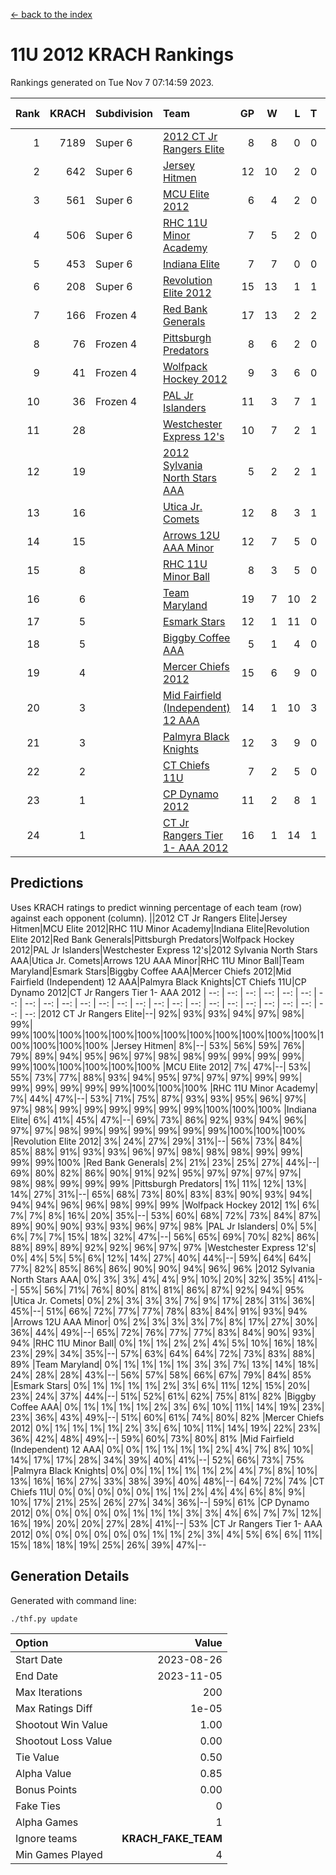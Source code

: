[<- back to the index](readme.md)
# 11U 2012 KRACH Rankings
Rankings generated on Tue Nov  7 07:14:59 2023.

Rank|KRACH|Subdivision|Team|GP|W|L|T|OTW|OTL|SoS|Exp Wins|Win Diff
---:|---:|:---|:---|---:|---:|---:|---:|---:|---:|---:|---:|---:
1|7189|Super 6|[2012 CT Jr Rangers Elite](https://gamesheetstats.com/seasons/3664/teams/140909/schedule)|8|8|0|0|0|0|146|8.8|-0.0
2|642|Super 6|[Jersey Hitmen](https://gamesheetstats.com/seasons/3664/teams/140915/schedule)|12|10|2|0|0|0|657|10.8|-0.0
3|561|Super 6|[MCU Elite 2012](https://gamesheetstats.com/seasons/3664/teams/140908/schedule)|6|4|2|0|2|0|340|4.8|-0.0
4|506|Super 6|[RHC 11U Minor Academy](https://gamesheetstats.com/seasons/3664/teams/140913/schedule)|7|5|2|0|0|1|1050|5.8|-0.0
5|453|Super 6|[Indiana Elite](https://gamesheetstats.com/seasons/3664/teams/144355/schedule)|7|7|0|0|0|0|8|7.9|0.0
6|208|Super 6|[Revolution Elite 2012](https://gamesheetstats.com/seasons/3664/teams/140924/schedule)|15|13|1|1|1|0|32|14.4|0.0
7|166|Frozen 4|[Red Bank Generals](https://gamesheetstats.com/seasons/3664/teams/140916/schedule)|17|13|2|2|2|0|73|14.9|0.0
8|76|Frozen 4|[Pittsburgh Predators](https://gamesheetstats.com/seasons/3664/teams/140925/schedule)|8|6|2|0|0|1|45|6.9|0.0
9|41|Frozen 4|[Wolfpack Hockey 2012](https://gamesheetstats.com/seasons/3664/teams/140914/schedule)|9|3|6|0|0|1|1654|3.8|-0.0
10|36|Frozen 4|[PAL Jr Islanders](https://gamesheetstats.com/seasons/3664/teams/140921/schedule)|11|3|7|1|0|2|1337|4.4|0.0
11|28||[Westchester Express 12's](https://gamesheetstats.com/seasons/3664/teams/140919/schedule)|10|7|2|1|1|0|18|8.4|0.0
12|19||[2012 Sylvania North Stars AAA](https://gamesheetstats.com/seasons/3664/teams/162461/schedule)|5|2|2|1|0|0|154|3.4|0.0
13|16||[Utica Jr. Comets](https://gamesheetstats.com/seasons/3664/teams/140923/schedule)|12|8|3|1|2|0|28|9.4|0.0
14|15||[Arrows 12U AAA Minor](https://gamesheetstats.com/seasons/3664/teams/140920/schedule)|12|7|5|0|1|0|72|7.9|0.0
15|8||[RHC 11U Minor Ball](https://gamesheetstats.com/seasons/3664/teams/140917/schedule)|8|3|5|0|0|0|50|3.9|0.0
16|6||[Team Maryland](https://gamesheetstats.com/seasons/3664/teams/140928/schedule)|19|7|10|2|1|0|753|8.9|0.0
17|5||[Esmark Stars](https://gamesheetstats.com/seasons/3664/teams/140926/schedule)|12|1|11|0|0|0|267|1.9|0.0
18|5||[Biggby Coffee AAA](https://gamesheetstats.com/seasons/3664/teams/144354/schedule)|5|1|4|0|0|0|156|1.9|0.0
19|4||[Mercer Chiefs 2012](https://gamesheetstats.com/seasons/3664/teams/140918/schedule)|15|6|9|0|0|1|21|6.9|0.0
20|3||[Mid Fairfield (Independent) 12 AAA](https://gamesheetstats.com/seasons/3664/teams/140910/schedule)|14|1|10|3|0|2|78|3.4|0.0
21|3||[Palmyra Black Knights](https://gamesheetstats.com/seasons/3664/teams/140927/schedule)|12|3|9|0|0|1|48|3.9|0.0
22|2||[CT Chiefs 11U](https://gamesheetstats.com/seasons/3664/teams/140912/schedule)|7|2|5|0|0|1|6|2.9|0.0
23|1||[CP Dynamo 2012](https://gamesheetstats.com/seasons/3664/teams/140922/schedule)|11|2|8|1|0|0|111|3.4|0.0
24|1||[CT Jr Rangers Tier 1- AAA 2012](https://gamesheetstats.com/seasons/3664/teams/140911/schedule)|16|1|14|1|0|0|91|2.4|0.0

## Predictions
Uses KRACH ratings to predict winning percentage of each team (row) against each opponent (column).
||2012 CT Jr Rangers Elite|Jersey Hitmen|MCU Elite 2012|RHC 11U Minor Academy|Indiana Elite|Revolution Elite 2012|Red Bank Generals|Pittsburgh Predators|Wolfpack Hockey 2012|PAL Jr Islanders|Westchester Express 12's|2012 Sylvania North Stars AAA|Utica Jr. Comets|Arrows 12U AAA Minor|RHC 11U Minor Ball|Team Maryland|Esmark Stars|Biggby Coffee AAA|Mercer Chiefs 2012|Mid Fairfield (Independent) 12 AAA|Palmyra Black Knights|CT Chiefs 11U|CP Dynamo 2012|CT Jr Rangers Tier 1- AAA 2012
| --: | --: | --: | --: | --: | --: | --: | --: | --: | --: | --: | --: | --: | --: | --: | --: | --: | --: | --: | --: | --: | --: | --: | --: | --: 
|2012 CT Jr Rangers Elite|--| 92%| 93%| 93%| 94%| 97%| 98%| 99%| 99%|100%|100%|100%|100%|100%|100%|100%|100%|100%|100%|100%|100%|100%|100%|100%
|Jersey Hitmen|  8%|--| 53%| 56%| 59%| 76%| 79%| 89%| 94%| 95%| 96%| 97%| 98%| 98%| 99%| 99%| 99%| 99%| 99%|100%|100%|100%|100%|100%
|MCU Elite 2012|  7%| 47%|--| 53%| 55%| 73%| 77%| 88%| 93%| 94%| 95%| 97%| 97%| 97%| 99%| 99%| 99%| 99%| 99%| 99%| 99%|100%|100%|100%
|RHC 11U Minor Academy|  7%| 44%| 47%|--| 53%| 71%| 75%| 87%| 93%| 93%| 95%| 96%| 97%| 97%| 98%| 99%| 99%| 99%| 99%| 99%| 99%|100%|100%|100%
|Indiana Elite|  6%| 41%| 45%| 47%|--| 69%| 73%| 86%| 92%| 93%| 94%| 96%| 97%| 97%| 98%| 99%| 99%| 99%| 99%| 99%| 99%|100%|100%|100%
|Revolution Elite 2012|  3%| 24%| 27%| 29%| 31%|--| 56%| 73%| 84%| 85%| 88%| 91%| 93%| 93%| 96%| 97%| 98%| 98%| 98%| 99%| 99%| 99%| 99%|100%
|Red Bank Generals|  2%| 21%| 23%| 25%| 27%| 44%|--| 69%| 80%| 82%| 86%| 90%| 91%| 92%| 95%| 97%| 97%| 97%| 97%| 98%| 98%| 99%| 99%| 99%
|Pittsburgh Predators|  1%| 11%| 12%| 13%| 14%| 27%| 31%|--| 65%| 68%| 73%| 80%| 83%| 83%| 90%| 93%| 94%| 94%| 94%| 96%| 96%| 98%| 99%| 99%
|Wolfpack Hockey 2012|  1%|  6%|  7%|  7%|  8%| 16%| 20%| 35%|--| 53%| 60%| 68%| 72%| 73%| 84%| 87%| 89%| 90%| 90%| 93%| 93%| 96%| 97%| 98%
|PAL Jr Islanders|  0%|  5%|  6%|  7%|  7%| 15%| 18%| 32%| 47%|--| 56%| 65%| 69%| 70%| 82%| 86%| 88%| 89%| 89%| 92%| 92%| 96%| 97%| 97%
|Westchester Express 12's|  0%|  4%|  5%|  5%|  6%| 12%| 14%| 27%| 40%| 44%|--| 59%| 64%| 64%| 77%| 82%| 85%| 86%| 86%| 90%| 90%| 94%| 96%| 96%
|2012 Sylvania North Stars AAA|  0%|  3%|  3%|  4%|  4%|  9%| 10%| 20%| 32%| 35%| 41%|--| 55%| 56%| 71%| 76%| 80%| 81%| 81%| 86%| 87%| 92%| 94%| 95%
|Utica Jr. Comets|  0%|  2%|  3%|  3%|  3%|  7%|  9%| 17%| 28%| 31%| 36%| 45%|--| 51%| 66%| 72%| 77%| 77%| 78%| 83%| 84%| 91%| 93%| 94%
|Arrows 12U AAA Minor|  0%|  2%|  3%|  3%|  3%|  7%|  8%| 17%| 27%| 30%| 36%| 44%| 49%|--| 65%| 72%| 76%| 77%| 77%| 83%| 84%| 90%| 93%| 94%
|RHC 11U Minor Ball|  0%|  1%|  1%|  2%|  2%|  4%|  5%| 10%| 16%| 18%| 23%| 29%| 34%| 35%|--| 57%| 63%| 64%| 64%| 72%| 73%| 83%| 88%| 89%
|Team Maryland|  0%|  1%|  1%|  1%|  1%|  3%|  3%|  7%| 13%| 14%| 18%| 24%| 28%| 28%| 43%|--| 56%| 57%| 58%| 66%| 67%| 79%| 84%| 85%
|Esmark Stars|  0%|  1%|  1%|  1%|  1%|  2%|  3%|  6%| 11%| 12%| 15%| 20%| 23%| 24%| 37%| 44%|--| 51%| 52%| 61%| 62%| 75%| 81%| 82%
|Biggby Coffee AAA|  0%|  1%|  1%|  1%|  1%|  2%|  3%|  6%| 10%| 11%| 14%| 19%| 23%| 23%| 36%| 43%| 49%|--| 51%| 60%| 61%| 74%| 80%| 82%
|Mercer Chiefs 2012|  0%|  1%|  1%|  1%|  1%|  2%|  3%|  6%| 10%| 11%| 14%| 19%| 22%| 23%| 36%| 42%| 48%| 49%|--| 59%| 60%| 73%| 80%| 81%
|Mid Fairfield (Independent) 12 AAA|  0%|  0%|  1%|  1%|  1%|  1%|  2%|  4%|  7%|  8%| 10%| 14%| 17%| 17%| 28%| 34%| 39%| 40%| 41%|--| 52%| 66%| 73%| 75%
|Palmyra Black Knights|  0%|  0%|  1%|  1%|  1%|  1%|  2%|  4%|  7%|  8%| 10%| 13%| 16%| 16%| 27%| 33%| 38%| 39%| 40%| 48%|--| 64%| 72%| 74%
|CT Chiefs 11U|  0%|  0%|  0%|  0%|  0%|  1%|  1%|  2%|  4%|  4%|  6%|  8%|  9%| 10%| 17%| 21%| 25%| 26%| 27%| 34%| 36%|--| 59%| 61%
|CP Dynamo 2012|  0%|  0%|  0%|  0%|  0%|  1%|  1%|  1%|  3%|  3%|  4%|  6%|  7%|  7%| 12%| 16%| 19%| 20%| 20%| 27%| 28%| 41%|--| 53%
|CT Jr Rangers Tier 1- AAA 2012|  0%|  0%|  0%|  0%|  0%|  0%|  1%|  1%|  2%|  3%|  4%|  5%|  6%|  6%| 11%| 15%| 18%| 18%| 19%| 25%| 26%| 39%| 47%|--

## Generation Details

Generated with command line:
```
./thf.py update
```

| Option | Value |
| :----- | ----: |
| Start Date | 2023-08-26 |
| End Date | 2023-11-05 |
| Max Iterations | 200 |
| Max Ratings Diff | 1e-05 |
| Shootout Win Value | 1.00 |
| Shootout Loss Value | 0.00 |
| Tie Value | 0.50 |
| Alpha Value | 0.85 |
| Bonus Points | 0.00 |
| Fake Ties | 0 |
| Alpha Games | 1 |
| Ignore teams | __KRACH_FAKE_TEAM__ |
| Min Games Played | 4 |


